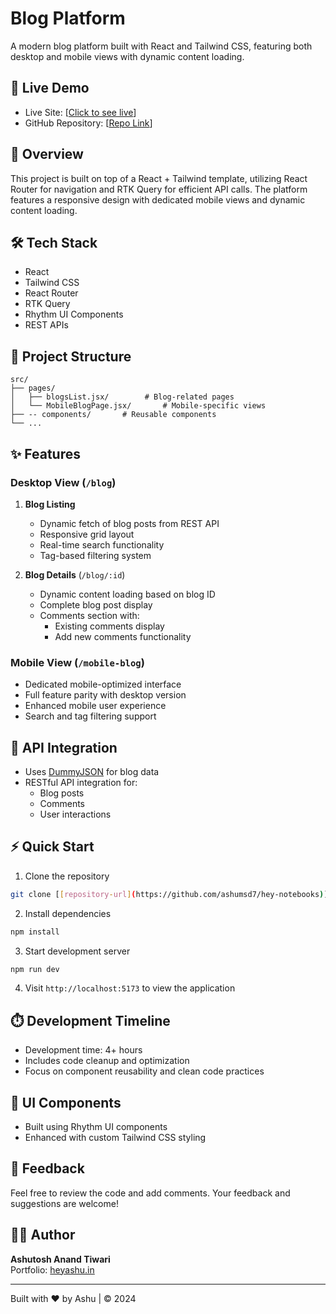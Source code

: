 # Blog Platform

A modern blog platform built with React and Tailwind CSS, featuring both desktop and mobile views with dynamic content loading.

## 🚀 Live Demo
- Live Site: [[Click to see live](https://rha-notebook.netlify.app/blog)]
- GitHub Repository: [[Repo Link](https://github.com/ashumsd7/hey-notebooks)]

## 📖 Overview
This project is built on top of a React + Tailwind template, utilizing React Router for navigation and RTK Query for efficient API calls. The platform features a responsive design with dedicated mobile views and dynamic content loading.

## 🛠️ Tech Stack
- React
- Tailwind CSS
- React Router
- RTK Query
- Rhythm UI Components
- REST APIs

## 📁 Project Structure
```
src/
├── pages/
│   ├── blogsList.jsx/        # Blog-related pages
│   └── MobileBlogPage.jsx/       # Mobile-specific views
├── -- components/       # Reusable components
└── ...
```

## ✨ Features

### Desktop View (`/blog`)
1. **Blog Listing**
   - Dynamic fetch of blog posts from REST API
   - Responsive grid layout
   - Real-time search functionality
   - Tag-based filtering system

2. **Blog Details** (`/blog/:id`)
   - Dynamic content loading based on blog ID
   - Complete blog post display
   - Comments section with:
     - Existing comments display
     - Add new comments functionality

### Mobile View (`/mobile-blog`)
- Dedicated mobile-optimized interface
- Full feature parity with desktop version
- Enhanced mobile user experience
- Search and tag filtering support

## 🔌 API Integration
- Uses [DummyJSON](https://dummyjson.com/posts) for blog data
- RESTful API integration for:
  - Blog posts
  - Comments
  - User interactions

## ⚡ Quick Start

1. Clone the repository
```bash
git clone [[repository-url](https://github.com/ashumsd7/hey-notebooks)]
```

2. Install dependencies
```bash
npm install
```

3. Start development server
```bash
npm run dev
```

4. Visit `http://localhost:5173` to view the application

## ⏱️ Development Timeline
- Development time: 4+ hours
- Includes code cleanup and optimization
- Focus on component reusability and clean code practices

## 🎨 UI Components
- Built using Rhythm UI components
- Enhanced with custom Tailwind CSS styling


## 💭 Feedback
Feel free to review the code and add comments. Your feedback and suggestions are welcome!

## 👨‍💻 Author
**Ashutosh Anand Tiwari**  
Portfolio: [heyashu.in](https://heyashu.in)

---

Built with ❤️ by Ashu | &copy; 2024
